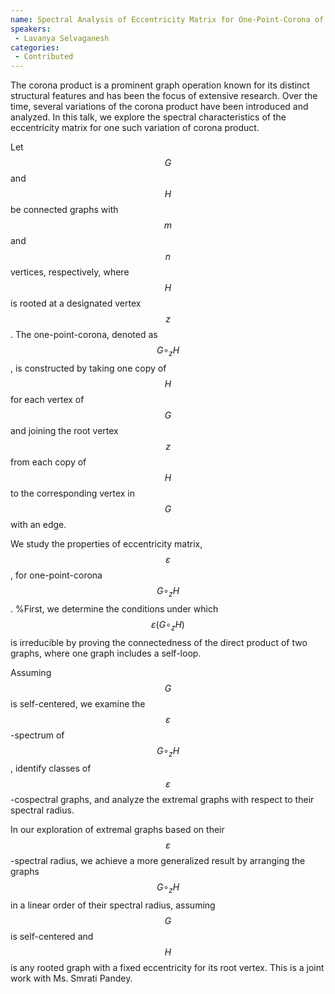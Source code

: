 ```yaml
--- 
name: Spectral Analysis of Eccentricity Matrix for One-Point-Corona of Graphs
speakers: 
 - Lavanya Selvaganesh
categories:
 - Contributed
--- 
```


The corona product is a prominent graph operation known for its distinct structural features and has been the focus of extensive research. Over the time, several variations of the corona product have been introduced and analyzed. In this talk, we explore the spectral characteristics of the eccentricity matrix for one such variation of corona product. 

Let $$G$$ and $$H$$ be connected graphs with $$m$$ and $$n$$ vertices, respectively, where $$H$$ is rooted at a designated vertex $$z$$. The one-point-corona, denoted as  $$G \circ_z H $$, is constructed by taking one copy of $$H$$ for each vertex of $$G$$ and joining the root vertex $$z$$ from each copy of $$H$$ to the corresponding vertex in $$G$$ with an edge. 

We study the properties of eccentricity matrix, $$\varepsilon$$, for one-point-corona  $$G \circ_z H$$. %First, we determine the conditions under which $$\varepsilon(G \circ_z H)$$ is irreducible by proving the connectedness of the direct product of two graphs, where one graph includes a self-loop. 

Assuming $$G$$ is self-centered, we examine the $$\varepsilon$$-spectrum of  $$G \circ_z H$$ , identify classes of $$\varepsilon$$-cospectral graphs, and analyze the extremal graphs with respect to their spectral radius. 

In our exploration of extremal graphs based on their $$\varepsilon$$-spectral radius, we achieve a more generalized result by arranging the graphs $$G \circ_z H$$ in a linear order of their spectral radius, assuming $$G$$ is self-centered and $$H$$ is any rooted graph with a fixed eccentricity for its root vertex. This is a joint work with Ms. Smrati Pandey. 